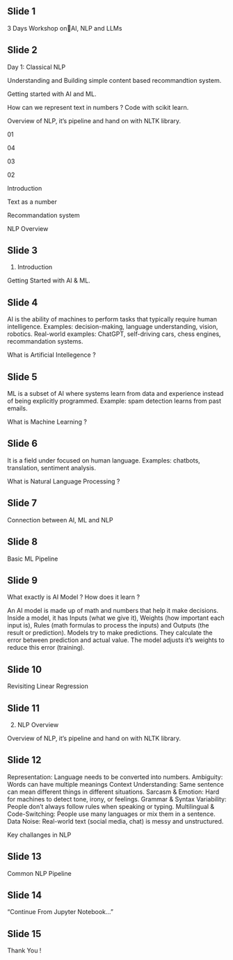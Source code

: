 ## Slide 1
3 Days Workshop onAI, NLP and LLMs

## Slide 2
Day 1: Classical NLP

Understanding and Building simple content based recommandtion system.

Getting started with AI and ML.

How can we represent text in numbers ?
Code with scikit learn.

Overview of NLP, it’s pipeline and hand on with NLTK library.

01

04

03

02

Introduction

Text as a number

Recommandation system

NLP Overview

<number>

## Slide 3
01. Introduction

Getting Started with AI & ML.

<number>

## Slide 4
AI is the ability of machines to perform tasks that typically require human intelligence.
Examples: decision-making, language understanding, vision, robotics.
Real-world examples: ChatGPT, self-driving cars, chess engines, recommandation systems.

What is Artificial Intellegence ?

<number>

## Slide 5
ML is a subset of AI where systems learn from data and experience instead of being explicitly programmed.
Example: spam detection learns from past emails.

What is Machine Learning ?

<number>

## Slide 6
It is a field under focused on human language.
Examples: chatbots, translation, sentiment analysis.

What is Natural Language Processing ?

<number>

## Slide 7
Connection between AI, ML and NLP

<number>

## Slide 8
Basic ML Pipeline

<number>

## Slide 9
What exactly is AI Model ? How does it learn ?

<number>

An AI model is made up of math and numbers that help it make decisions.
Inside a model, it has Inputs (what we give it), Weights (how important each input is), Rules (math formulas to process the inputs) and Outputs (the result or prediction).
Models try to make predictions.
They calculate the error between prediction and actual value.
The model adjusts it’s weights to reduce this error (training).

## Slide 10
Revisiting Linear Regression

<number>

## Slide 11
02. NLP Overview

Overview of NLP, it’s pipeline and hand on with NLTK library.

<number>

## Slide 12
Representation: Language needs to be converted into numbers.
Ambiguity: Words can have multiple meanings 
Context Understanding: Same sentence can mean different things in different situations.	
Sarcasm & Emotion: Hard for machines to detect tone, irony, or feelings.
Grammar & Syntax Variability: People don’t always follow rules when speaking or typing.
Multilingual & Code-Switching: People use many languages or mix them in a sentence.
Data Noise: Real-world text (social media, chat) is messy and unstructured.

Key challanges in NLP

<number>

## Slide 13
Common NLP Pipeline

<number>

## Slide 14
“Continue From Jupyter Notebook...”

<number>

## Slide 15
Thank You !

<number>